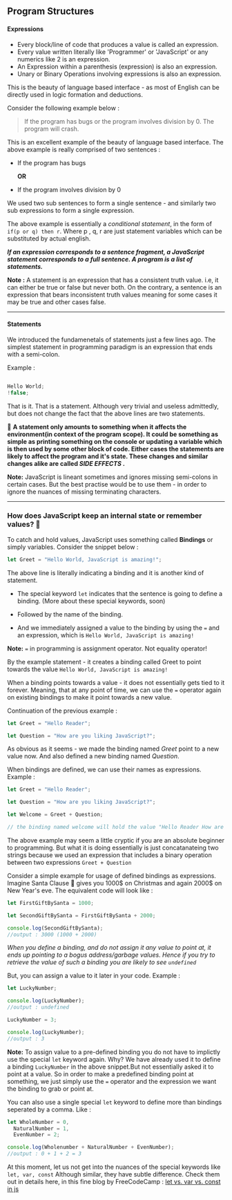 ## Program Structures

#### Expressions

- Every block/line of code that produces a value is called an expression.
- Every value written literally like 'Programmer' or 'JavaScript' or any numerics like 2 is an expression.
- An Expression within a parenthesis (expression) is also an expression.
- Unary or Binary Operations involving expressions is also an expression.

This is the beauty of language based interface - as most of English can be directly used in logic formation and deductions.

Consider the following example below :

> If the program has bugs or the program involves division by 0. The program will crash.

This is an excellent example of the beauty of language based interface. The above example is really comprised of two sentences :

- If the program has bugs

  **OR**

- If the program involves division by 0

We used two sub sentences to form a single sentence - and similarly two sub expressions to form a single expression.

The above example is essentially a _conditional statement_, in the form of `if(p or q) then r`.
Where p , q, r are just statement variables which can be substituted by actual english.

**_If an expression corresponds to a sentence fragment, a JavaScript statement corresponds to a full sentence. A program is a list of statements._**

**Note :** A statement is an expression that has a consistent truth value. i.e, it can either be true or false but never both. On the contrary, a sentence is an expression that bears inconsistent truth values meaning for some cases it may be true and other cases false.

---

#### Statements

We introduced the fundamenetals of statements just a few lines ago.
The simplest statement in programming paradigm is an expression that ends with a semi-colon.

Example :

```js

Hello World;
!false;

```

That is it. That is a statement. Although very trivial and useless admittedly, but does not change the fact that the above lines are two statements.

🎯 **A statement only amounts to something when it affects the environment(in context of the program scope). It could be something as simple as printing something on the console or updating a variable which is then used by some other block of code. Either cases the statements are likely to affect the program and it's state. These changes and similar changes alike are called _SIDE EFFECTS_ .**

**Note:** JavaScript is lineant sometimes and ignores missing semi-colons in certain cases. But the best practise would be to use them - in order to ignore the nuances of missing terminating characters.

---

### How does JavaScript keep an internal state or remember values? 🤔

To catch and hold values, JavaScript uses something called **Bindings** or simply variables.
Consider the snippet below :

```js
let Greet = "Hello World, JavaScript is amazing!";
```

The above line is literally indicating a binding and it is another kind of statement.

- The special keyword `let` indicates that the sentence is going to define a binding.
  (More about these special keywords, soon)

- Followed by the name of the binding.

- And we immediately assigned a value to the binding by using the `=` and an expression, which is `Hello World, JavaScript is amazing!`

**Note:** `=` in programming is assignment operator. Not equality operator!

By the example statement - it creates a binding called Greet to point towards the value `Hello World, JavaScript is amazing!`

When a binding points towards a value - it does not essentially gets tied to it forever.
Meaning, that at any point of time, we can use the `=` operator again on existing bindings to make it point towards a new value.

Continuation of the previous example :

```js
let Greet = "Hello Reader";

let Question = "How are you liking JavaScript?";
```

As obvious as it seems - we made the binding named _Greet_ point to a new value now. And also defined a new binding named _Question_.

When bindings are defined, we can use their names as expressions. Example :

```js
let Greet = "Hello Reader";

let Question = "How are you liking JavaScript?";

let Welcome = Greet + Question;

// the binding named welcome will hold the value "Hello Reader How are you liking JavaScript?"
```

The above example may seem a little cryptic if you are an absolute beginner to programming. But what it is doing essentially is just concatanateing two strings because we used an expression that includes a binary operation between two expressions `Greet + Question`

Consider a simple example for usage of defined bindings as expressions.
Imagine Santa Clause 🎅 gives you 1000$ on Christmas and again 2000$ on New Year's eve.
The equivalent code will look like :

```js
let FirstGiftBySanta = 1000;

let SecondGiftBySanta = FirstGiftBySanta + 2000;

console.log(SecondGiftBySanta);
//output : 3000 (1000 + 2000)
```

_When you define a binding, and do not assign it any value to point at, it ends up pointing to a bogus address/garbage values. Hence if you try to retrieve the value of such a binding you are likely to see `undefined`_

But, you can assign a value to it later in your code. Example :

```js
let LuckyNumber;

console.log(LuckyNumber);
//output : undefined

LuckyNumber = 3;

console.log(LuckyNumber);
//output : 3
```

**Note:** To assign value to a pre-defined binding you do not have to implictly use the special `let` keyword again. Why? We have already used it to define a binding `LuckyNumber` in the above snippet.But not essentially asked it to point at a value. So in order to make a predefined binding point at something, we just simply use the `=` operator and the expression we want the binding to grab or point at.

You can also use a single special `let` keyword to define more than bindings seperated by a comma. Like :

```js
let WholeNumber = 0,
  NaturalNumber = 1,
  EvenNumber = 2;

console.log(Wholenumber + NaturalNumber + EvenNumber);
//output : 0 + 1 + 2 = 3
```

At this moment, let us not get into the nuances of the special keywords like `let, var, const`
Although similar, they have subtle difference.
Check them out in details here, in this fine blog by FreeCodeCamp : [let vs. var vs. const in js](https://www.freecodecamp.org/news/var-let-and-const-whats-the-difference/)

